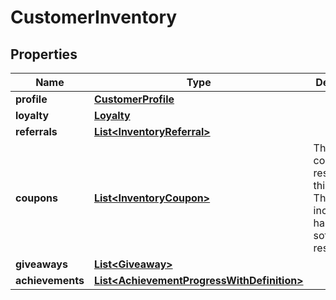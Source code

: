 

# CustomerInventory

## Properties

Name | Type | Description | Notes
------------ | ------------- | ------------- | -------------
**profile** | [**CustomerProfile**](CustomerProfile.md) |  |  [optional]
**loyalty** | [**Loyalty**](Loyalty.md) |  |  [optional]
**referrals** | [**List&lt;InventoryReferral&gt;**](InventoryReferral.md) |  |  [optional]
**coupons** | [**List&lt;InventoryCoupon&gt;**](InventoryCoupon.md) | The coupons reserved by this profile. This array includes hard and soft reservations.  |  [optional]
**giveaways** | [**List&lt;Giveaway&gt;**](Giveaway.md) |  |  [optional]
**achievements** | [**List&lt;AchievementProgressWithDefinition&gt;**](AchievementProgressWithDefinition.md) |  |  [optional]



